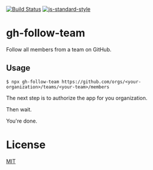 [![Build Status](https://travis-ci.com/Alheimsins/gh-follow-team.svg?branch=master)](https://travis-ci.com/Alheimsins/gh-follow-team)
[![js-standard-style](https://img.shields.io/badge/code%20style-standard-brightgreen.svg?style=flat)](https://github.com/feross/standard)

# gh-follow-team

Follow all members from a team on GitHub.

## Usage

```
$ npx gh-follow-team https://github.com/orgs/<your-organization>/teams/<your-team>/members
```

The next step is to authorize the app for you organization.

Then wait.

You're done.

# License

[MIT](LICENSE)
